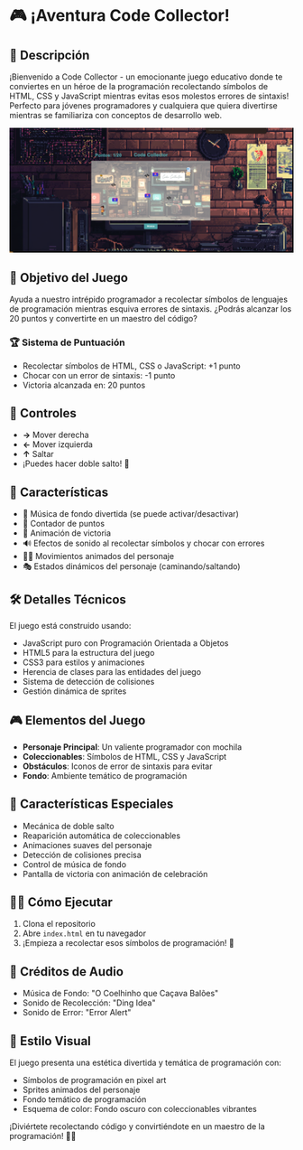# 🎮 ¡Aventura Code Collector! 

## 🚀 Descripción
¡Bienvenido a Code Collector - un emocionante juego educativo donde te conviertes en un héroe de la programación recolectando símbolos de HTML, CSS y JavaScript mientras evitas esos molestos errores de sintaxis! Perfecto para jóvenes programadores y cualquiera que quiera divertirse mientras se familiariza con conceptos de desarrollo web.

![](./public/img/readme.png)

## 🎯 Objetivo del Juego
Ayuda a nuestro intrépido programador a recolectar símbolos de lenguajes de programación mientras esquiva errores de sintaxis. ¿Podrás alcanzar los 20 puntos y convertirte en un maestro del código?

### 🏆 Sistema de Puntuación
- Recolectar símbolos de HTML, CSS o JavaScript: +1 punto
- Chocar con un error de sintaxis: -1 punto
- Victoria alcanzada en: 20 puntos

## 🎹 Controles
- **→** Mover derecha
- **←** Mover izquierda
- **↑** Saltar
- ¡Puedes hacer doble salto! 🦘

## 🎨 Características
- 🎵 Música de fondo divertida (se puede activar/desactivar)
- 🎯 Contador de puntos
- 🎊 Animación de victoria
- 🔊 Efectos de sonido al recolectar símbolos y chocar con errores
- 🏃‍♂️ Movimientos animados del personaje
- 🎭 Estados dinámicos del personaje (caminando/saltando)

## 🛠️ Detalles Técnicos
El juego está construido usando:
- JavaScript puro con Programación Orientada a Objetos
- HTML5 para la estructura del juego
- CSS3 para estilos y animaciones
- Herencia de clases para las entidades del juego
- Sistema de detección de colisiones
- Gestión dinámica de sprites

## 🎮 Elementos del Juego
- **Personaje Principal**: Un valiente programador con mochila
- **Coleccionables**: Símbolos de HTML, CSS y JavaScript
- **Obstáculos**: Iconos de error de sintaxis para evitar
- **Fondo**: Ambiente temático de programación

## 🌟 Características Especiales
- Mecánica de doble salto
- Reaparición automática de coleccionables
- Animaciones suaves del personaje
- Detección de colisiones precisa
- Control de música de fondo
- Pantalla de victoria con animación de celebración

## 🏃‍♂️ Cómo Ejecutar
1. Clona el repositorio
2. Abre `index.html` en tu navegador
3. ¡Empieza a recolectar esos símbolos de programación! 🎉

## 🎵 Créditos de Audio
- Música de Fondo: "O Coelhinho que Caçava Balões"
- Sonido de Recolección: "Ding Idea"
- Sonido de Error: "Error Alert"

## 🎨 Estilo Visual
El juego presenta una estética divertida y temática de programación con:
- Símbolos de programación en pixel art
- Sprites animados del personaje
- Fondo temático de programación
- Esquema de color: Fondo oscuro con coleccionables vibrantes

¡Diviértete recolectando código y convirtiéndote en un maestro de la programación! 🚀✨

